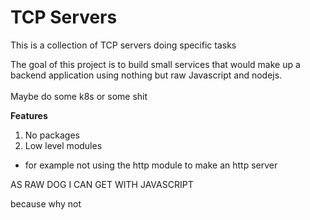 
# TCP Servers

This is a collection of TCP servers doing specific tasks

The goal of this project is to build small services that would make up a backend application using nothing but raw Javascript and nodejs. \
\
Maybe do some k8s or some shit

**Features**
1. No packages
2. Low level modules
- for example not using the http module to make an http server

AS RAW DOG I CAN GET WITH JAVASCRIPT 

because why not